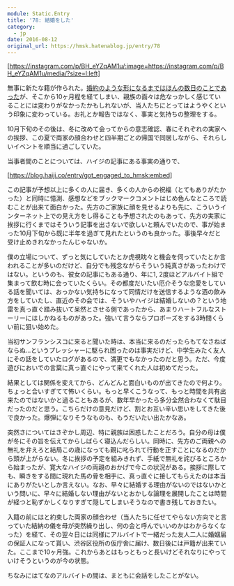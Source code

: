 ```yaml
---
module: Static.Entry
title: '78: 結婚をした'
category:
  - jp
date: 2016-08-12
original_url: https://hmsk.hatenablog.jp/entry/78
---
```


[https://instagram.com/p/BH_eYZqAM1u/:image=https://instagram.com/p/BH_eYZqAM1u/media/?size=l:left]

無事に新たな籍が作られた。[婚約のような形になるまではほんの数日のことであった](https://hmsk.hatenablog.jp/entry/73)が、そこから10ヶ月程を経てしまい、親族の面々は危なっかしく感じていることには変わりがなかったかもしれないが、当人たちにとってはようやくという印象に変わっている。お礼とか報告ではなく、事実と気持ちの整理をする。

10月下旬のその後は、冬に改めて会ってからの意志確認、春にそれぞれの実家への挨拶、この夏で両家の顔合わせと四半期ごとの帰国で同居しながら、それらしいイベントを順当に過ごしていた。

当事者間のことについては、ハイジの記事にある事実の通りで、

[https://blog.haiji.co/entry/got_engaged_to_hmsk:embed]

この記事が予想以上に多くの人に届き、多くの人からの祝福（とてもありがたかった）と同時に憶測、感想などをブックマークコメントはじめ色んなところで読むことが出来て面白かった。先方のご家族に顔を見せるよりも先に、こういうインターネット上での見え方をし得ることも予想されたのもあって、先方の実家に挨拶に行くまではそういう記事を出さないで欲しいと頼んでいたので、事が始まった10月下旬から既に半年を過ぎて見れたというのも良かった。事後早々だと受け止めきれなかったんじゃないか。

僕の立場について、ずっと気にしていたとか虎視眈々と機会を伺っていたとか言われることが多いのだけど、自分でも残念ながらそういう純真さがあったわけではない。というのも、彼女の記事にもある通り、年に1, 2度ほどアルバイト組で集まって飲む時に会っていたくらい。その都度だいたい厄介そうな恋愛をしている話を聞いては、おっかない気持ちになって同情だけを送信するような酒の飲み方をしていたし、直近のその会では、そういやハイジは結婚しないの？という地雷を真っ直ぐ踏み抜いて呆然とさせる側であったから、あまりハートフルなストーリーにはしかねるものがあった。強いて言うならプロポーズをする3時間くらい前に狙い始めた。

当初サンフランシスコに来ると聞いた時は、本当に来るのだったらもてなさねばならぬ...というプレッシャーに駆られ困ったのは事実だけど、中学生みたく友人にその話をしていたログがあるので、満更でもなかったのだと思う。ただ、今度遊びにおいでの言葉に真っ直ぐにやって来てくれた人は初めてだった。

結果としては関係を変えてから、どんどんと面白いものが出てきたので何より。ちょっと合いすぎてて怖いくらい。もっと早くこうなって、もっと時間を共有出来たのではないかと過ることもあるが、数年早かったら多分全然合わなくて駄目だったのだと思う。こちらだけの意見だけど、割とお互い辛い思いをしてきた後で良かった。爆弾になりそうなものも、もうだいたい出たかなあ。

突然さについてはさぞかし周辺、特に親族は困惑したことだろう。自分の母は僕が冬にその旨を伝えてからしばらく寝込んだらしい。同時に、先方のご両親への無礼を弁えろと結局この歳になっても親に叱られて行動を正すことになるのだから頭が上がらない。冬に挨拶の予定を組みきれず、手紙で無礼を詫びるところから始まったが、寛大なハイジの両親のおかげで今この状況がある。挨拶に際しても、瞬きをする間に現れた馬の骨を相手に、真っ直ぐに接してもらえたのは本当にありがたいとしか言えない。なお、早々に結婚する理由がないのではないかという問いに、早々に結婚しない理由がないとおかしな論理を展開したことは時間が経つと恥ずかしくなりすぎて隠してしまいそうなので書き残しておきたい。

入籍の前にはと約束した両家の顔合わせ（当人たちに任せてやらない方向でと言っていた結納の儀を母が突然繰り出し、何の会と呼んでいいのかはわからなくなった）を経て、その翌々日には同様にアルバイトで一緒だった友人二人に婚姻届の保証人になって貰い、渋谷区役所の仮庁舎に届け、数日後には戸籍が出来ていた。ここまで10ヶ月強。これからあとはもっともっと長いけどそれなりにやっていけそうというのが今の状態。

ちなみにはてなのアルバイトの間は、まともに会話をしたことがない。
